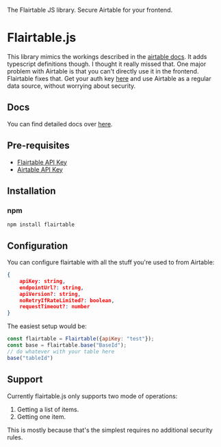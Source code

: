 The Flairtable JS library. Secure Airtable for your frontend.

# Flairtable.js

This library mimics the workings described in the [airtable docs](https://airtable.com/api). It adds typescript 
definitions though. I thought it really missed that. One major problem with Airtable is that you can't directly use it 
in the frontend. Flairtable fixes that. Get your auth key [here](https://flairtable.com/signup) and use Airtable as a regular data source, 
without worrying about security.

## Docs
You can find detailed docs over [here](https://docs.flairtable.com).

## Pre-requisites
* [Flairtable API Key](https://flairtable.com/signup)
* [Airtable API Key](https://airtable.com/api)

## Installation

### npm
```shell script
npm install flairtable
```

## Configuration

You can configure flairtable with all the stuff you're used to from Airtable:

```json
{
    apiKey: string,
    endpointUrl?: string,
    apiVersion?: string,
    noRetryIfRateLimited?: boolean,
    requestTimeout?: number
}
```

The easiest setup would be:

```js
const flairtable = Flairtable({apiKey: "test"});
const base = flairtable.base("BaseId");
// do whatever with your table here
base("tableId")
```

## Support

Currently flairtable.js only supports two mode of operations:

1. Getting a list of items.
2. Getting one item.

This is mostly because that's the simplest requires no additional security rules. 